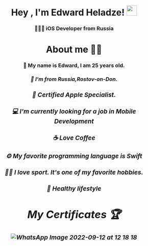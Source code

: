 <h1 align="center">Hey 
, I'm Edward Heladze!<a href="https://snipp.ru/handbk/emoji target="_blank""></a> 
<img src="https://github.com/blackcater/blackcater/raw/main/images/Hi.gif" height="32"/></h1>
<h3 align="center"> 👨🏻‍💻 iOS Developer from Russia </h3>
<h1 align="center">About me 💁‍♂️
<h3 align="center"> 🚀  My name is Edward, I am 25 years old. 
<h3 align="center"> <I have been doing programming for about two months, trying out different technologies, in particular in iOS.
<h3 align="center"> 🏡 I'm from Russia,Rostov-on-Don.
<h3 align="center"> 🍏 Certified Apple Specialist.
<h3 align="center"> 💻 I'm currently looking for a job in Mobile Development
<h3 align="center"> ☕	Love Coffee
<h3 align="center"> ⚙️ My favorite programming language is Swift
<h3 align="center"> 🏋️‍♀️	I love sport. It's one of my favorite hobbies.
<h3 align="center"> 🥑	Healthy lifestyle</h3>


<h1 align="center">My Certificates 🏆</a>
<h3 align="center
           
![WhatsApp Image 2022-09-12 at 12 18 22](https://user-images.githubusercontent.com/94724654/189617975-70c5a008-e958-411a-895e-56bd99b3c450.jpeg)
![WhatsApp Image 2022-09-12 at 12 18 18](https://user-images.githubusercontent.com/94724654/189618000-f9458549-b5ab-4129-b993-6fe98186b366.jpeg)
